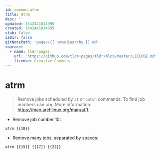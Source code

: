 ```yaml
---
id: common.atrm
title: Atrm
desc: ''
updated: 1642441814995
created: 1642441814995
stub: false
isDir: false
gitNotePath: 'pages/{{ noteHiearchy }}.md'
sources:
  - name: tldr-pages
    url: 'https://github.com/tldr-pages/tldr/blob/master/LICENSE.md'
    license: Creative Commons
---
```

# atrm

> Remove jobs scheduled by `at` or `batch` commands.
> To find job numbers use `atq`.
> More information: <https://man.archlinux.org/man/at.1>.

- Remove job number 10:

`atrm {{10}}`

- Remove many jobs, separated by spaces:

`atrm {{15}} {{17}} {{22}}`

